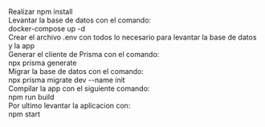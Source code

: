  Realizar npm install<br>
 Levantar la base de datos con el comando:<br>
docker-compose up -d <br>
 Crear el archivo .env con todos lo necesario para levantar la base de datos y la app<br>
 Generar el cliente de Prisma con el comando:<br>
npx prisma generate<br>
 Migrar la base de datos con el comando:<br>
npx prisma migrate dev --name init<br>
 Compilar la app con el siguiente comando:<br>
npm run build<br>
 Por ultimo levantar la aplicacion con:<br>
npm start<br>

